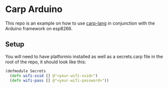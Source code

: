 # Carp Arduino

This repo is an example on how to use [carp-lang](https://github.com/carp-lang/Carp)
in conjunction with the Arduino framework on esp8266.

## Setup

You will need to have platformio installed as well as a secrets.carp file in
the root of the repo, it should look like this:

```clojure
(defmodule Secrets
  (defn wifi-ssid [] @"<your-wifi-ssid>")
  (defn wifi-pass [] @"<your-wifi-password>"))
```
